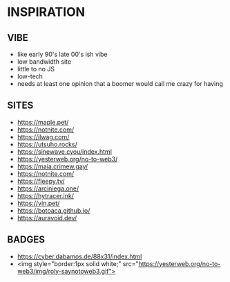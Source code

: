 # INSPIRATION

## VIBE

* like early 90's late 00's ish vibe
* low bandwidth site
* little to no JS
* low-tech
* needs at least one opinion that a boomer would call me crazy for having

## SITES

* https://maple.pet/
* https://notnite.com/
* https://ilwag.com/
* https://utsuho.rocks/
* https://sinewave.cyou/index.html
* https://yesterweb.org/no-to-web3/
* https://maia.crimew.gay/
* https://notnite.com/
* https://fleepy.tv/
* https://arciniega.one/
* https://hytracer.ink/
* https://vin.pet/
* https://botoaca.github.io/
* https://auravoid.dev/

## BADGES

* https://cyber.dabamos.de/88x31/index.html
* \<img style="border:1px solid white;" src="https://yesterweb.org/no-to-web3/img/roly-saynotoweb3.gif">
